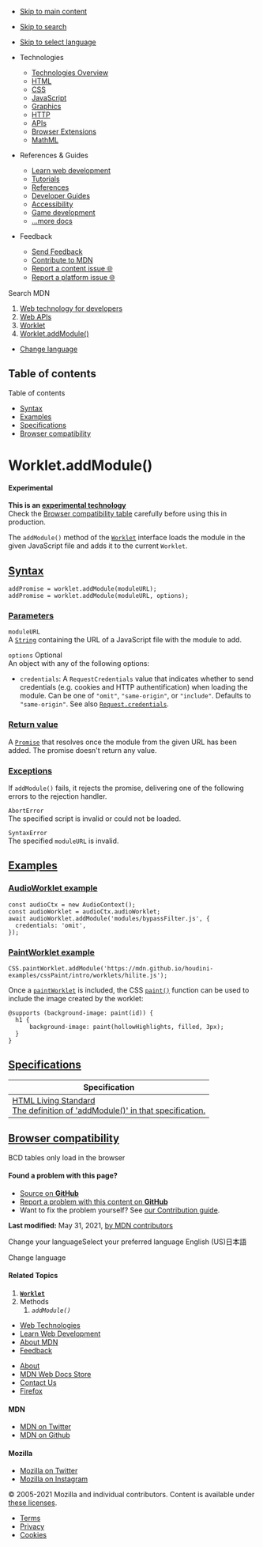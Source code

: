 -   <a href="#content" id="skip-main">Skip to main content</a>
-   <a href="#main-q" id="skip-search">Skip to search</a>
-   <a href="#select-language" id="skip-select-language">Skip to select language</a>

-   Technologies
    -   [Technologies Overview](https://developer.mozilla.org/en-US/docs/Web)
    -   [HTML](https://developer.mozilla.org/en-US/docs/Web/HTML)
    -   [CSS](https://developer.mozilla.org/en-US/docs/Web/CSS)
    -   [JavaScript](https://developer.mozilla.org/en-US/docs/Web/JavaScript)
    -   [Graphics](https://developer.mozilla.org/en-US/docs/Web/Guide/Graphics)
    -   [HTTP](https://developer.mozilla.org/en-US/docs/Web/HTTP)
    -   [APIs](https://developer.mozilla.org/en-US/docs/Web/API)
    -   [Browser Extensions](https://developer.mozilla.org/en-US/docs/Mozilla/Add-ons/WebExtensions)
    -   [MathML](https://developer.mozilla.org/en-US/docs/Web/MathML)
-   References & Guides
    -   [Learn web development](https://developer.mozilla.org/en-US/docs/Learn)
    -   [Tutorials](https://developer.mozilla.org/en-US/docs/Web/Tutorials)
    -   [References](https://developer.mozilla.org/en-US/docs/Web/Reference)
    -   [Developer Guides](https://developer.mozilla.org/en-US/docs/Web/Guide)
    -   [Accessibility](https://developer.mozilla.org/en-US/docs/Web/Accessibility)
    -   [Game development](https://developer.mozilla.org/en-US/docs/Games)
    -   [...more docs](https://developer.mozilla.org/en-US/docs/Web)
-   Feedback
    -   [Send Feedback](https://developer.mozilla.org/en-US/docs/MDN/Contribute/Feedback)
    -   [Contribute to MDN](https://developer.mozilla.org/en-US/docs/MDN/Contribute)
    -   [Report a content issue 🌐](https://github.com/mdn/content/issues/new)
    -   [Report a platform issue 🌐](https://github.com/mdn/yari/issues/new)

Search MDN

1.  <a href="https://developer.mozilla.org/en-US/docs/Web" class="breadcrumb"><span data-property="name">Web technology for developers</span></a>
2.  <a href="https://developer.mozilla.org/en-US/docs/Web/API" class="breadcrumb"><span data-property="name">Web APIs</span></a>
3.  <a href="https://developer.mozilla.org/en-US/docs/Web/API/Worklet" class="breadcrumb-penultimate"><span data-property="name">Worklet</span></a>
4.  <a href="https://developer.mozilla.org/en-US/docs/Web/API/Worklet/addModule" class="breadcrumb-current-page"><span data-property="name">Worklet.addModule()</span></a>

-   <a href="#select-language" class="language-icon"><span class="show-desktop">Change language</span></a>

Table of contents
-----------------

Table of contents

-   [Syntax](#syntax)
-   [Examples](#examples)
-   [Specifications](#specifications)
-   [Browser compatibility](#browser_compatibility)

Worklet.addModule()
===================

#### Experimental

**This is an [experimental technology](https://developer.mozilla.org/en-US/docs/MDN/Guidelines/Conventions_definitions#experimental)**  
Check the [Browser compatibility table](#browser_compatibility) carefully before using this in production.

<span class="seoSummary">The `addModule()` method of the [`Worklet`](https://developer.mozilla.org/en-US/docs/Web/API/Worklet) interface loads the module in the given JavaScript file and adds it to the current `Worklet`.</span>

[Syntax](#syntax "Permalink to Syntax")
---------------------------------------

    addPromise = worklet.addModule(moduleURL);
    addPromise = worklet.addModule(moduleURL, options);

### [Parameters](#parameters "Permalink to Parameters")

`moduleURL`  
A [`String`](https://developer.mozilla.org/en-US/docs/Web/JavaScript/Reference/Global_Objects/String) containing the URL of a JavaScript file with the module to add.

`options` <span class="badge inline optional">Optional</span>  
An object with any of the following options:

-   `credentials`: A <span class="page-not-created">`RequestCredentials`</span> value that indicates whether to send credentials (e.g. cookies and HTTP authentification) when loading the module. Can be one of `"omit"`, `"same-origin"`, or `"include"`. Defaults to `"same-origin"`. See also [`Request.credentials`](https://developer.mozilla.org/en-US/docs/Web/API/Request/credentials).

### [Return value](#return_value "Permalink to Return value")

A [`Promise`](https://developer.mozilla.org/en-US/docs/Web/JavaScript/Reference/Global_Objects/Promise) that resolves once the module from the given URL has been added. The promise doesn't return any value.

### [Exceptions](#exceptions "Permalink to Exceptions")

If `addModule()` fails, it rejects the promise, delivering one of the following errors to the rejection handler.

`AbortError`  
The specified script is invalid or could not be loaded.

`SyntaxError`  
The specified `moduleURL` is invalid.

[Examples](#examples "Permalink to Examples")
---------------------------------------------

### [AudioWorklet example](#audioworklet_example "Permalink to AudioWorklet example")

    const audioCtx = new AudioContext();
    const audioWorklet = audioCtx.audioWorklet;
    await audioWorklet.addModule('modules/bypassFilter.js', {
      credentials: 'omit',
    });

### [PaintWorklet example](#paintworklet_example "Permalink to PaintWorklet example")

    CSS.paintWorklet.addModule('https://mdn.github.io/houdini-examples/cssPaint/intro/worklets/hilite.js');

Once a [`paintWorklet`](https://developer.mozilla.org/en-US/docs/Web/API/PaintWorklet) is included, the CSS [`paint()`](https://developer.mozilla.org/en-US/docs/Web/CSS/paint()) function can be used to include the image created by the worklet:

    @supports (background-image: paint(id)) {
      h1 {
          background-image: paint(hollowHighlights, filled, 3px);
      }
    }

[Specifications](#specifications "Permalink to Specifications")
---------------------------------------------------------------

<table><thead><tr class="header"><th>Specification</th></tr></thead><tbody><tr class="odd"><td><a href="https://html.spec.whatwg.org/multipage/#dom-worklet-addmodule" class="external">HTML Living Standard<br />
<span class="small">The definition of 'addModule()' in that specification.</span></a></td></tr></tbody></table>

[Browser compatibility](#browser_compatibility "Permalink to Browser compatibility")
------------------------------------------------------------------------------------

BCD tables only load in the browser

#### Found a problem with this page?

-   [Source on **GitHub**](https://github.com/mdn/content/blob/main/files/en-us/web/api/worklet/addmodule/index.html "Folder: en-us/web/api/worklet/addmodule (Opens in a new tab)")
-   [Report a problem with this content on **GitHub**](https://github.com/mdn/content/issues/new?body=MDN+URL%3A+https%3A%2F%2Fdeveloper.mozilla.org%2Fen-US%2Fdocs%2FWeb%2FAPI%2FWorklet%2FaddModule%0A%0A%23%23%23%23+What+information+was+incorrect%2C+unhelpful%2C+or+incomplete%3F%0A%0A%0A%23%23%23%23+Specific+section+or+headline%3F%0A%0A%0A%23%23%23%23+What+did+you+expect+to+see%3F%0A%0A%0A%23%23%23%23+Did+you+test+this%3F+If+so%2C+how%3F%0A%0A%0A%3C%21--+Do+not+make+changes+below+this+line+--%3E%0A%3Cdetails%3E%0A%3Csummary%3EMDN+Content+page+report+details%3C%2Fsummary%3E%0A%0A*+Folder%3A+%60en-us%2Fweb%2Fapi%2Fworklet%2Faddmodule%60%0A*+MDN+URL%3A+https%3A%2F%2Fdeveloper.mozilla.org%2Fen-US%2Fdocs%2FWeb%2FAPI%2FWorklet%2FaddModule%0A*+GitHub+URL%3A+https%3A%2F%2Fgithub.com%2Fmdn%2Fcontent%2Fblob%2Fmain%2Ffiles%2Fen-us%2Fweb%2Fapi%2Fworklet%2Faddmodule%2Findex.html%0A*+Last+commit%3A+https%3A%2F%2Fgithub.com%2Fmdn%2Fcontent%2Fcommit%2F94c536f9b3a50303a85e7963a4ff4958d1aec382%0A*+Document+last+modified%3A+2021-05-31T17%3A13%3A02.000Z%0A%0A%3C%2Fdetails%3E&title=Issue+with+%22Worklet.addModule%28%29%22%3A+%28short+summary+here+please%29&labels=Content%3AWebAPI%2Cneeds-triage "This will take you to https://github.com/mdn/content to file a new issue")
-   Want to fix the problem yourself? See [our Contribution guide](https://github.com/mdn/content/blob/main/README.md).

**Last modified:** May 31, 2021, [by MDN contributors](https://developer.mozilla.org/en-US/docs/Web/API/Worklet/addModule/contributors.txt)

Change your languageSelect your preferred language English (US)日本語

Change language

#### Related Topics

1.  **[`Worklet`](https://developer.mozilla.org/en-US/docs/Web/API/Worklet)**
2.  Methods
    1.  *`addModule()`*

-   [Web Technologies](https://developer.mozilla.org/en-US/docs/Web)
-   [Learn Web Development](https://developer.mozilla.org/en-US/docs/Learn)
-   [About MDN](https://developer.mozilla.org/en-US/docs/MDN/About)
-   [Feedback](https://developer.mozilla.org/en-US/docs/MDN/Feedback)

<!-- -->

-   [About](https://www.mozilla.org/about/)
-   [MDN Web Docs Store](https://shop.spreadshirt.com/mdn-store/)
-   [Contact Us](https://www.mozilla.org/contact/)
-   [Firefox](https://www.mozilla.org/firefox/?utm_source=developer.mozilla.org&utm_campaign=footer&utm_medium=referral)

#### MDN

-   <a href="https://twitter.com/mozdevnet" class="social-icon twitter"><span class="visually-hidden">MDN on Twitter</span></a>
-   <a href="https://github.com/mdn/" class="social-icon github"><span class="visually-hidden">MDN on Github</span></a>

#### Mozilla

-   <a href="https://twitter.com/mozilla" class="social-icon twitter"><span class="visually-hidden">Mozilla on Twitter</span></a>
-   <a href="https://www.instagram.com/mozillagram/" class="social-icon instagram"><span class="visually-hidden">Mozilla on Instagram</span></a>

© 2005-2021 Mozilla and individual contributors. Content is available under [these licenses](https://developer.mozilla.org/docs/MDN/About#Copyrights_and_licenses).

-   [Terms](https://www.mozilla.org/about/legal/terms/mozilla)
-   [Privacy](https://www.mozilla.org/privacy/websites/)
-   [Cookies](https://www.mozilla.org/privacy/websites/#cookies)

